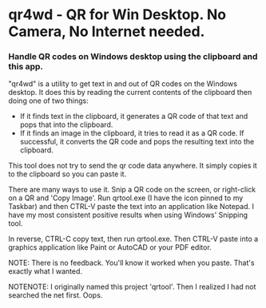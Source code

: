 # qr4wd - QR for Win Desktop. No Camera, No Internet needed.

### Handle QR codes on Windows desktop using the clipboard and this app.

"qr4wd" is a utility to get text in and out of QR codes on the Windows desktop.
It does this by reading the current contents of the clipboard then doing one of two things:

 - If it finds text in the clipboard, it generates a QR code of that text
        and pops that into the clipboard.
 - If it finds an image in the clipboard, it tries to read it as a QR code.  If successful, 
        it converts the QR code and pops the resulting text into the clipboard.

This tool does not try to send the qr code data anywhere.  It simply copies it to the
clipboard so you can paste it.

There are many ways to use it. Snip a QR code on the screen, or right-click on a QR and 'Copy Image'.
Run qrtool.exe (I have the icon pinned to my Taskbar) and then CTRL-V paste the text into an application 
like Notepad. I have my most consistent positive results when using Windows' Snipping tool.

In reverse, CTRL-C copy text, then run qrtool.exe.  Then CTRL-V paste into a graphics 
application like Paint or AutoCAD or your PDF editor.

NOTE: There is no feedback. You'll know it worked when you paste. That's exactly
what I wanted.

NOTENOTE: I originally named this project 'qrtool'. Then I realized I had not searched the net first. Oops.

